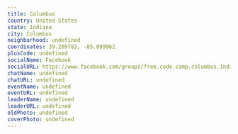 ```yaml
---
title: Columbus
country: United States
state: Indiana
city: Columbus
neighborhood: undefined
coordinates: 39.209782, -85.899962
plusCode: undefined
socialName: Facebook
socialURL: https://www.facebook.com/groups/free.code.camp.columbus.indiana/
chatName: undefined
chatURL: undefined
eventName: undefined
eventURL: undefined
leaderName: undefined
leaderURL: undefined
oldPhoto: undefined
coverPhoto: undefined
---
```

